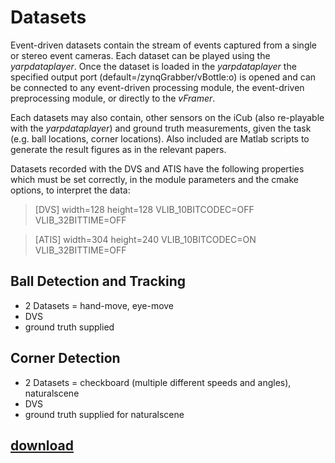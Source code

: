 # Datasets

Event-driven datasets contain the stream of events captured from a single or stereo event cameras. Each dataset can be played using the _yarpdataplayer_. Once the dataset is loaded in the _yarpdataplayer_ the specified output port (default=/zynqGrabber/vBottle:o) is opened and can be connected to any event-driven processing module, the event-driven preprocessing module, or directly to the _vFramer_.

Each datasets may also contain, other sensors on the iCub (also re-playable with the _yarpdataplayer_) and ground truth measurements, given the task (e.g. ball locations, corner locations). Also included are Matlab scripts to generate the result figures as in the relevant papers.

Datasets recorded with the DVS and ATIS have the following properties which must be set correctly, in the module parameters and the cmake options, to interpret the data:
> [DVS]
> width=128
> height=128
> VLIB_10BITCODEC=OFF
> VLIB_32BITTIME=OFF

> [ATIS]
> width=304
> height=240
> VLIB_10BITCODEC=ON
> VLIB_32BITTIME=OFF

## Ball Detection and Tracking

* 2 Datasets = hand-move, eye-move
* DVS
* ground truth supplied

## Corner Detection 

* 2 Datasets = checkboard (multiple different speeds and angles), naturalscene
* DVS
* ground truth supplied for naturalscene

## [download](https://figshare.com/s/0abd8f18312bec15b121)

